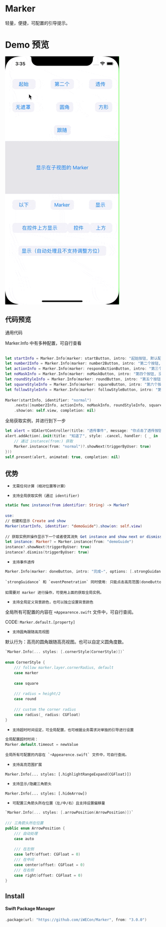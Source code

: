 # Marker

轻量，便捷，可配置的引导提示。

# Demo 预览

![Demo](Demo/preview.gif)

## 代码预览

通用代码

Marker.Info 中有多种配置，可自行查看

```swift
        
let startInfo = Marker.Info(marker: startButton, intro: "起始按钮, 默认配置, 最大宽度 320, 点击任意处进入下一个", styles: [.arrowPosition(.left(offset: 0))])
let number2Info = Marker.Info(marker: number2Button, intro: "第二个按钮, 默认配置", styles: [.arrowPosition(.right(offset: 0))])
let actionInfo = Marker.Info(marker: respondActionButton, intro: "第三个按钮, 可透传事件：仅点击高亮范围有效，且点击事，事件可以传递到按钮上（执行按钮的点击事件）并触发下一步事件", options: [.strongGuidance, .eventPenetration])
let noMaskInfo = Marker.Info(marker: noMaskButton, intro: "第四个按钮, 没有遮罩", styles: [.arrowPosition(.center(offset: 0)), .dimFrame(.zero)])
let roundStyleInfo = Marker.Info(marker: roundButton, intro: "第五个按钮, 圆角遮罩, 且高亮范围有 10px 的扩张", styles: [.cornerStyle(.round), .highlightRangeExpande(10)])
let squareStyleInfo = Marker.Info(marker: squareButton, intro: "第六个按钮, 方形遮罩", styles: [.cornerStyle(.square)])
let followStyleInfo = Marker.Info(marker: followStyleButton, intro: "第七个按钮, 跟随视图的风格, 视图是圆角就是圆角，方形就是方形, 高亮范围有 4px 的扩张", styles: [.cornerStyle(.marker), .highlightRangeExpande(4)])

Marker(startInfo, identifier: "normal")
    .nexts([number2Info, actionInfo, noMaskInfo, roundStyleInfo, squareStyleInfo, followStyleInfo])
    .show(on: self.view, completion: nil)
```

全局获取实例，并进行到下一步
```swift
let alert = UIAlertController(title: "透传事件", message: "你点击了透传按钮, 且按下`知道了`的时候会触发下一步引导", preferredStyle: .alert)
alert.addAction(.init(title: "知道了", style: .cancel, handler: { _ in
    // 通过 instance(from:) 获取
    Marker.instance(from: "normal")?.showNext(triggerByUser: true)
}))
self.present(alert, animated: true, completion: nil)
```


## 优势

* `无需任何计算（相对位置等计算）`

* `支持全局获取实例（通过 identifier)`

```swift
static func instance(from identifier: String) -> Marker?

use:
// 创建和显示 Create and show
Marker(startInfo, identifier: "demoGuide").show(on: self.view)

// 获取实例并操作显示下一个或者使其消失 Get instance and show next or dismiss
let instance: Marker? = Marker.instance(from: "demoGuide")
instance?.showNext(triggerByUser: true)
instance?.dismiss(triggerByUser: true)
```

* `支持事件透传`

```swift
Marker.Info(marker: doneButton, intro: "完成~", options: [.strongGuidance, .eventPenetration])

`strongGuidance` 和 `eventPenetration` 同时使用: 只能点击高亮范围(doneButton)才有响应，同时会响应 doneButton 的点击事件。

如需要对 marker 进行操作，可使用上面的获取全局实例。
```

* `支持全局定义背景颜色，也可以独立设置背景颜色`

全局所有可配置的内容在 `+Appearence.swift` 文件中，可自行查阅。

CODE: `Marker.default.[property]`

* `支持圆角跟随高亮视图`

默认行为：高亮的圆角跟随高亮视图。也可以自定义圆角度数。

```swift
`Marker.Info(... styles: [.cornerStyle(CornerStyle)])`

enum CornerStyle {
    /// follow marker.layer.cornerRadius, default
    case marker
    
    case square
    
    /// radius = height/2
    case round
    
    /// custom the corner radius
    case radius(_ radius: CGFloat)
}
```

* `支持超时时间设定，可全局配置，也可根据业务需求对单独的引导进行设置`

```swift
全局配置超时时间：
Marker.default.timeout = newValue

全局所有可配置的内容在 `+Appearence.swift` 文件中，可自行查阅。
```

* `支持高亮范围扩展`

`Marker.Info(... styles: [.highlightRangeExpand(CGFloat)])`

* `支持显示/隐藏三角箭头`

`Marker.Info(... styles: [.hideArrow])`

* `可配置三角箭头所在位置（左/中/右）且支持设置偏移量`

```swift
`Marker.Info(... styles: [.arrowPosition(ArrowPosition)])`

/// 三角箭头所在位置
public enum ArrowPosition {
    /// 自动处理
    case auto
    
    /// 在左侧
    case left(offset: CGFloat = 0)
    /// 在中间
    case center(offset: CGFloat = 0)
    /// 在右侧
    case right(offset: CGFloat = 0)
}
```

## Install

#### Swift Package Manager

```swift
.package(url: "https://github.com/iWECon/Marker", from: "3.0.0")
```
